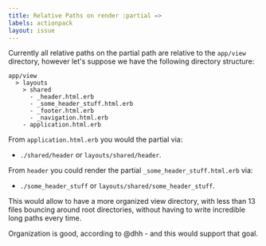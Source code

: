 ```yaml
---
title: Relative Paths on render :partial => 
labels: actionpack
layout: issue
---
```


Currently all relative paths on the partial path are relative to the `app/view` directory, however let's suppose we have the following directory structure:

```
app/view
  > layouts
    > shared
      - _header.html.erb
      - _some_header_stuff.html.erb
      - _footer.html.erb
      - _navigation.html.erb
    - application.html.erb
```

From `application.html.erb` you would the partial via:
- `./shared/header` or `layouts/shared/header`.

From `header` you could render the partial `_some_header_stuff.html.erb`  via:
- `./some_header_stuff` or `layouts/shared/some_header_stuff`.

This would allow to have a more organized view directory, with less than 13 files bouncing around root directories, without having to write incredible long paths every time.

Organization is good, according to @dhh - and this would support that goal.

